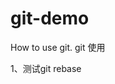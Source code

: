 <!--
 * @Date: 2021-05-17 17:41:01
 * @Author: big shot
 * @LastEditors: Big.shot
 * @LastEditTime: 2021-05-17 18:46:43
 * @Description: dart
-->
# git-demo
How to use git.
git 使用


1、测试git rebase